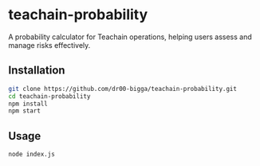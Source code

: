 # teachain-probability

A probability calculator for Teachain operations, helping users assess and manage risks effectively.

## Installation

```bash
git clone https://github.com/dr00-bigga/teachain-probability.git
cd teachain-probability
npm install
npm start
```

## Usage
```bash
node index.js
```
